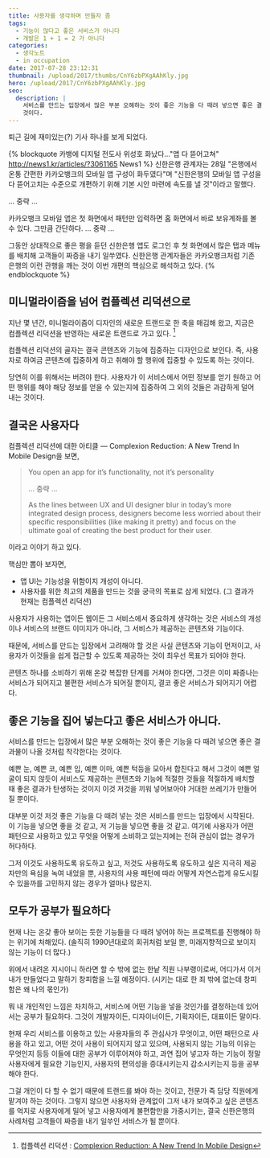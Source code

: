 ```yaml
---
title: 사용자를 생각하며 만들자 좀
tags:
  - 기능이 많다고 좋은 서비스가 아니다
  - 개발은 1 + 1 = 2 가 아니다
categories:
  - 생각노트
  - in occupation
date: 2017-07-28 23:12:31
thumbnail: /upload/2017/thumbs/CnY6zbPXgAAhKly.jpg
hero: /upload/2017/CnY6zbPXgAAhKly.jpg
seo:
  description: |
    서비스를 만드는 입장에서 많은 부분 오해하는 것이 좋은 기능을 다 때려 넣으면 좋은 결과물이 나올 것처럼 착각한다는
    것이다.
---
```



퇴근 길에 재미있는(?) 기사 하나를 보게 되었다.

{% blockquote 카뱅에 디지털 전도사 위성호 화났다…"앱 다 뜯어고쳐" http://news1.kr/articles/?3061165 News1 %}
신한은행 관계자는 28일 "은행에서 온통 간편한 카카오뱅크의 모바일 앱 구성이 화두였다"며 "신한은행의
모바일 앱 구성을 다 뜯어고치는 수준으로 개편하기 위해 기본 시안 마련에 속도를 낼 것"이라고 말했다.

... 중략 ...

카카오뱅크 모바일 앱은 첫 화면에서 패턴만 입력하면 홈 화면에서 바로 보유계좌를 볼 수 있다. 그만큼
간단하다. ... 중략 ...

그동안 상대적으로 좋은 평을 듣던 신한은행 앱도 로그인 후 첫 화면에서 많은 탭과 메뉴를 배치해
고객들이 짜증을 내기 일쑤였다. 신한은행 관계자들은 카카오뱅크처럼 기존 은행의 이런 관행을 깨는
것이 이번 개편의 핵심으로 해석하고 있다.
{% endblockquote %}

## 미니멀라이즘을 넘어 컴플렉션 리덕션으로

지난 몇 년간, 미니멀라이즘이 디자인의 새로운 트랜드로 한 축을 매김해 왔고, 지금은 컴플렉션 리덕션을
반영하는 새로운 트랜드로 가고 있다. [^1]

컴플렉션 리덕션의 골자는 결국 콘텐츠와 기능에 집중하는 디자인으로 보인다. 즉, 사용자로 하여금
콘텐츠에 집중하게 하고 취해야 할 행위에 집중할 수 있도록 하는 것이다.

당연히 이를 위해서는 버려야 한다. 사용자가 이 서비스에서 어떤 정보를 얻기 원하고 어떤 행위를 해야
해당 정보를 얻을 수 있는지에 집중하여 그 외의 것들은 과감하게 덜어 내는 것이다.

## 결국은 사용자다

컴플렉션 리덕션에 대한 아티클 &mdash; Complexion Reduction: A New Trend In Mobile Design을 보면,

> You open an app for it’s functionality, not it’s personality
>
> ... 중략 ...
>
> As the lines between UX and UI designer blur in today’s more integrated design process,
> designers become less worried about their specific responsibilities (like making it pretty) and
> focus on the ultimate goal of creating the best product for their user.

이라고 이야기 하고 있다.

핵심만 뽑아 보자면,

- 앱 UI는 기능성을 위함이지 개성이 아니다.
- 사용자를 위한 최고의 제품을 만드는 것을 궁극의 목표로 삼게 되었다. (그 결과가 현재는 컴플렉션 리덕션)

사용자가 사용하는 앱이든 웹이든 그 서비스에서 중요하게 생각하는 것은 서비스의 개성이나 서비스의
브랜드 이미지가 아니라, 그 서비스가 제공하는 콘텐츠와 기능이다.

때문에, 서비스를 만드는 입장에서 고려해야 할 것은 사실 콘텐츠와 기능이 먼저이고, 사용자가 이것들을
쉽게 접근할 수 있도록 제공하는 것이 최우선 목표가 되어야 한다.

콘텐츠 하나를 소비하기 위해 온갖 복잡한 단계를 거쳐야 한다면, 그것은 이미 짜증나는 서비스가 되어지고
불편한 서비스가 되어질 뿐이지, 결코 좋은 서비스가 되어지기 어렵다.

## 좋은 기능을 집어 넣는다고 좋은 서비스가 아니다.

서비스를 만드는 입장에서 많은 부분 오해하는 것이 좋은 기능을 다 때려 넣으면 좋은 결과물이 나올 것처럼
착각한다는 것이다.

예쁜 눈, 예쁜 코, 예쁜 입, 예쁜 이마, 예쁜 턱등을 모아서 합친다고 해서 그것이 예쁜 얼굴이 되지 않듯이
서비스도 제공하는 콘텐츠와 기능에 적절한 것들을 적절하게 배치할 때 좋은 결과가 탄생하는 것이지
이것 저것을 끼워 넣어보아야 거대한 쓰레기가 만들어질 뿐이다.

대부분 이것 저것 좋은 기능을 다 때려 넣는 것은 서비스를 만드는 입장에서 시작된다. 이 기능을 넣으면
좋을 것 같고, 저 기능을 넣으면 좋을 것 같고. 여기에 사용자가 어떤 패턴으로 사용하고 있고 무엇을
어떻게 소비하고 있는지에는 전혀 관심이 없는 경우가 허다하다.

그저 이것도 사용하도록 유도하고 싶고, 저것도 사용하도록 유도하고 싶은 지극히 제공자만의 욕심을
녹여 내었을 뿐, 사용자의 사용 패턴에 따라 어떻게 자연스럽게 유도시킬 수 있을까를 고민하지 않는 경우가
얼마나 많은지.

## 모두가 공부가 필요하다

현재 나는 온갖 좋아 보이는 듯한 기능들을 다 때려 넣어야 하는 프로젝트를 진행해야 하는 위기에 처해있다.
(솔직히 1990년대로의 회귀처럼 보일 뿐, 미래지향적으로 보이지 않는 기능이 더 많다.)

위에서 내려온 지시이니 하라면 할 수 밖에 없는 한낱 직원 나부랭이로써, 어디가서 이거 내가 만들었다고
말하기 창피함을 느낄 예정이다. (시키는 대로 한 죄 밖에 없는데 창피함은 왜 나의 몫인가)

뭐 내 개인적인 느낌은 차치하고, 서비스에 어떤 기능을 넣을 것인가를 결정하는데 있어서는 공부가 필요하다.
그것이 개발자이든, 디자이너이든, 기획자이든, 대표이든 말이다.

현재 우리 서비스를 이용하고 있는 사용자들의 주 관심사가 무엇이고, 어떤 패턴으로 사용을 하고 있고,
어떤 것이 사용이 되어지지 않고 있으며, 사용되지 않는 기능의 이유는 무엇인지 등등 이들에 대한 공부가
이루어져야 하고, 과연 집어 넣고자 하는 기능이 정말 사용자에게 필요한 기능인지, 사용자의 편의성을
증대시키는지 감소시키는지 등을 공부해야 한다.

그걸 개인이 다 할 수 없기 때문에 트랜드를 봐야 하는 것이고, 전문가 즉 담당 직원에게 맡겨야 하는 것이다.
그렇지 않으면 사용자와 관계없이 그저 내가 보여주고 싶은 콘텐츠를 억지로 사용자에게 밀어 넣고
사용자에게 불편함만을 가중시키는, 결국 신한은행의 사례처럼 고객들이 짜증을 내기 일쑤인 서비스가 될 뿐이다.



[^1]: 컴플렉션 리덕션 : [Complexion Reduction: A New Trend In Mobile Design](https://medium.com/swarm-nyc/complexion-reduction-a-new-trend-in-mobile-design-cef033a0b978)